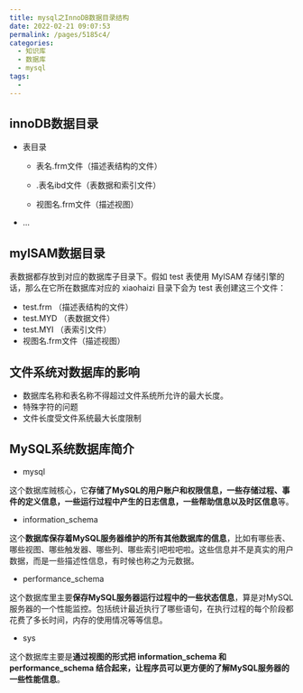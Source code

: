 ```yaml
---
title: mysql之InnoDB数据目录结构
date: 2022-02-21 09:07:53
permalink: /pages/5185c4/
categories:
  - 知识库
  - 数据库
  - mysql
tags:
  - 
---
```

## innoDB数据目录

- 表目录

  - 表名.frm文件（描述表结构的文件）

  - .表名ibd文件（表数据和索引文件）
  - 视图名.frm文件（描述视图）

- ...

## mylSAM数据目录

表数据都存放到对应的数据库子目录下。假如 test 表使用 MyISAM 存储引擎的话，那么在它所在数据库对应的 xiaohaizi 目录下会为 test 表创建这三个文件：

- test.frm （描述表结构的文件）
- test.MYD （表数据文件）
- test.MYI （表索引文件）
- 视图名.frm文件（描述视图）



## 文件系统对数据库的影响

- 数据库名称和表名称不得超过文件系统所允许的最大长度。
- 特殊字符的问题
- 文件长度受文件系统最大长度限制

## MySQL系统数据库简介

- mysql

这个数据库贼核心，它**存储了MySQL的用户账户和权限信息，一些存储过程、事件的定义信息，一些运行过程中产生的日志信息，一些帮助信息以及时区信息**等。

- information_schema

这个**数据库保存着MySQL服务器维护的所有其他数据库的信息**，比如有哪些表、哪些视图、哪些触发器、哪些列、哪些索引吧啦吧啦。这些信息并不是真实的用户数据，而是一些描述性信息，有时候也称之为元数据。

- performance_schema

这个数据库里主要**保存MySQL服务器运行过程中的一些状态信息**，算是对MySQL服务器的一个性能监控。包括统计最近执行了哪些语句，在执行过程的每个阶段都花费了多长时间，内存的使用情况等等信息。

- sys

这个数据库主要是**通过视图的形式把 information_schema 和 performance_schema 结合起来，让程序员可以更方便的了解MySQL服务器的一些性能信息**。